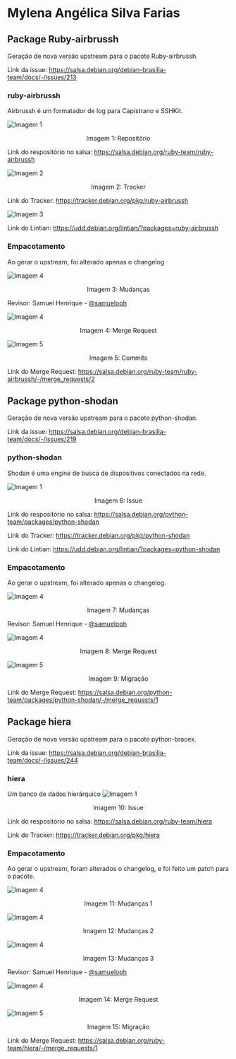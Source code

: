 # Mylena Angélica Silva Farias

## Package Ruby-airbrussh
Geração de nova versão upstream para o pacote Ruby-airbrussh.

Link da issue: <https://salsa.debian.org/debian-brasilia-team/docs/-/issues/213>

###  ruby-airbrussh
Airbrussh é um formatador de log para Capistrano e SSHKit.

![Imagem 1](img\mylena\brussh-rep.png)
<div align="center">
  Imagem 1: Repositório
</div>

Link do respositório no salsa: <https://salsa.debian.org/ruby-team/ruby-airbrussh>

![Imagem 2](img\mylena\brussh-tracker.png)
<div align="center">
  Imagem 2: Tracker
</div>

Link do Tracker: <https://tracker.debian.org/pkg/ruby-airbrussh>

![Imagem 3](docs\img\mylena\brussh-lintian.png)

Link do Lintian: <https://udd.debian.org/lintian/?packages=ruby-airbrussh>

### Empacotamento
Ao gerar o upstream, foi alterado apenas o changelog

![Imagem 4](docs\img\mylena\brussh-changes.png)
<div align="center">
  Imagem 3: Mudanças
</div>


Revisor: Samuel Henrique - [@samueloph](https://salsa.debian.org/samueloph)

![Imagem 4](docs\img\mylena\brussh-merge-overview.png)
<div align="center">
  Imagem 4: Merge Request
</div>

![Imagem 5](docs\img\mylena\brussh-commits.png)
<div align="center">
  Imagem 5: Commits
</div>

Link do Merge Request: <https://salsa.debian.org/ruby-team/ruby-airbrussh/-/merge_requests/2>

## Package python-shodan
Geração de nova versão upstream para o pacote python-shodan.

Link da issue: <https://salsa.debian.org/debian-brasilia-team/docs/-/issues/219>

###  python-shodan
Shodan é uma engine de busca de dispositivos conectados na rede.

![Imagem 1](docs\img\mylena\shodan-issue.jpeg)
<div align="center">
  Imagem 6: Issue
</div>

Link do respositório no salsa: <https://salsa.debian.org/python-team/packages/python-shodan>

Link do Tracker: <https://tracker.debian.org/pkg/python-shodan>

Link do Lintian: <https://udd.debian.org/lintian/?packages=python-shodan>

### Empacotamento
Ao gerar o upstream, foi alterado apenas o changelog.

![Imagem 4](docs\img\mylena\shodan-changes.png)
<div align="center">
  Imagem 7: Mudanças
</div>


Revisor: Samuel Henrique - [@samueloph](https://salsa.debian.org/samueloph)

![Imagem 4](docs\img\mylena\shodan-merge-overview.jpeg)
<div align="center">
  Imagem 8: Merge Request
</div>

![Imagem 5](docs\img\mylena\shodan-migrate-testing.jpeg)
<div align="center">
  Imagem 9: Migração
</div>

Link do Merge Request: <https://salsa.debian.org/python-team/packages/python-shodan/-/merge_requests/1>

## Package hiera 
Geração de nova versão upstream para o pacote python-bracex.

Link da issue: <https://salsa.debian.org/debian-brasilia-team/docs/-/issues/244>

###  hiera 
Um banco de dados hierárquico
![Imagem 1](docs\img\mylena\hiera-issue.jpeg)
<div align="center">
  Imagem 10: Issue
</div>

Link do respositório no salsa: <https://salsa.debian.org/ruby-team/hiera>

Link do Tracker: <https://tracker.debian.org/pkg/hiera>

### Empacotamento
Ao gerar o upstream, foram alterados o changelog, e foi feito um patch para o pacote.

![Imagem 4](docs/img/mylena/hiera-changes1.jpeg)
<div align="center">
  Imagem 11: Mudanças 1
</div>


![Imagem 4](docs\img\mylena\hiera-changes2.jpeg)
<div align="center">
  Imagem 12: Mudanças 2
</div>


![Imagem 4](docs\img\mylena\hiera-changes3.jpeg)
<div align="center">
  Imagem 13: Mudanças 3
</div>


Revisor: Samuel Henrique - [@samueloph](https://salsa.debian.org/samueloph)

![Imagem 4](docs\img\mylena\hiera-merge-overview.jpeg)
<div align="center">
  Imagem 14: Merge Request
</div>

![Imagem 5](docs\img\mylena\shodan-migrate-testing.jpeg)
<div align="center">
  Imagem 15: Migração
</div>

Link do Merge Request: <https://salsa.debian.org/ruby-team/hiera/-/merge_requests/1>